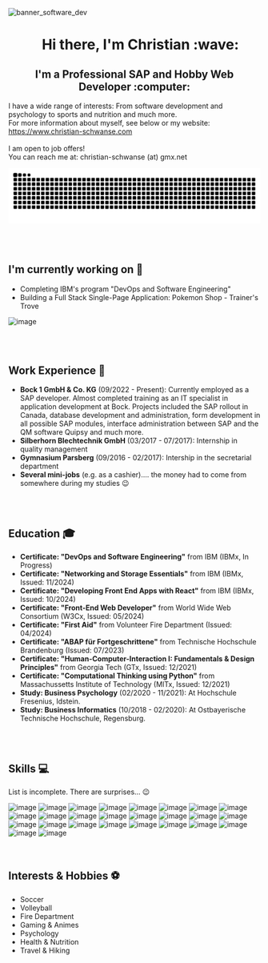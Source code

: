 ![banner_software_dev](https://github.com/user-attachments/assets/537eefcf-0cce-422d-ad9e-b2b73420ea1f)

<!-- 
    Use 'user-content-toc' to override default style of GitHub. 
    No horizontal line should be displayed! 
-->
<div id="user-content-toc">
  <ul align="center" style="list-style: none;">
    <summary>
      <h1>Hi there, I'm Christian :wave:</h1>
    </summary>
  </ul>
</div>

<h2 align="center">
I'm a Professional SAP and Hobby Web Developer :computer:
</h2>

I have a wide range of interests: From software development and psychology to sports and nutrition and much more.<br>
For more information about myself, see below or my website: https://www.christian-schwanse.com<br>
<br>
I am open to job offers!<br>
You can reach me at: christian-schwanse (at) gmx.net<br>

![Snake animation](https://raw.githubusercontent.com/christian-schw/christian-schw/output/github-contribution-grid-snake-dark.svg)

<br>
<br>



## I'm currently working on :wrench:
- Completing IBM's program "DevOps and Software Engineering"
- Building a Full Stack Single-Page Application: Pokemon Shop - Trainer's Trove

![image](https://github-profile-summary-cards.vercel.app/api/cards/profile-details?username=christian-schw&theme=github_dark)

<br>
<br>



## Work Experience :briefcase:
- **Bock 1 GmbH & Co. KG** (09/2022 - Present): Currently employed as a SAP developer. Almost completed training as an IT specialist in application development at Bock. Projects included the SAP rollout in Canada, database development and administration, form development in all possible SAP modules, interface administration between SAP and the QM software Quipsy and much more.
- **Silberhorn Blechtechnik GmbH** (03/2017 - 07/2017): Internship in quality management
- **Gymnasium Parsberg** (09/2016 - 02/2017): Intership in the secretarial department
- **Several mini-jobs** (e.g. as a cashier).... the money had to come from somewhere during my studies :wink:
<br>
<br>



## Education :mortar_board:
- **Certificate: "DevOps and Software Engineering"** from IBM (IBMx, In Progress)
- **Certificate: "Networking and Storage Essentials"** from IBM (IBMx, Issued: 11/2024)
- **Certificate: "Developing Front End Apps with React"** from IBM (IBMx, Issued: 10/2024)
- **Certificate: "Front-End Web Developer"** from World Wide Web Consortium (W3Cx, Issued: 05/2024)
- **Certificate: "First Aid"** from Volunteer Fire Department (Issued: 04/2024)
- **Certificate: "ABAP für Fortgeschrittene"** from Technische Hochschule Brandenburg (Issued: 07/2023)
- **Certificate: "Human-Computer-Interaction I: Fundamentals & Design Principles"** from Georgia Tech (GTx, Issued: 12/2021)
- **Certificate: "Computational Thinking using Python"** from Massachussetts Institute of Technology (MITx, Issued: 12/2021)
- **Study: Business Psychology** (02/2020 - 11/2021): At Hochschule Fresenius, Idstein.
- **Study: Business Informatics** (10/2018 - 02/2020): At Ostbayerische Technische Hochschule, Regensburg.
<br>
<br>



## Skills :computer:
List is incomplete. There are surprises... :wink:<br>

![image](https://img.shields.io/badge/SAP-0FAAFF?style=for-the-badge&logo=sap&logoColor=white)
![image](https://img.shields.io/badge/Amazon_AWS-FF9900?style=for-the-badge&logo=amazonaws&logoColor=white)
![image](https://img.shields.io/badge/Microsoft_Office-D83B01?style=for-the-badge&logo=microsoft-office&logoColor=white)
![image](https://img.shields.io/badge/Apache_OpenOffice-0E85CD?style=for-the-badge&logo=ApacheOpenOffice&logoColor=white)
![image](https://img.shields.io/badge/Spyder%20Ide-FF0000?style=for-the-badge&logo=spyder%20ide&logoColor=white)
![image](https://img.shields.io/badge/Eclipse-2C2255?style=for-the-badge&logo=eclipse&logoColor=white)
![image](https://img.shields.io/badge/Visual_Studio_Code-0078D4?style=for-the-badge&logo=visual%20studio%20code&logoColor=white)
![image](https://img.shields.io/badge/GIT-E44C30?style=for-the-badge&logo=git&logoColor=white)
![image](https://img.shields.io/badge/GitHub-100000?style=for-the-badge&logo=github&logoColor=white)
![image](https://img.shields.io/badge/Snyk-4C4A73?style=for-the-badge&logo=snyk&logoColor=white)
![image](https://img.shields.io/badge/npm-CB3837?style=for-the-badge&logo=npm&logoColor=white)
![image](https://img.shields.io/badge/HTML5-E34F26?style=for-the-badge&logo=html5&logoColor=white)
![image](https://img.shields.io/badge/CSS3-1572B6?style=for-the-badge&logo=css3&logoColor=white)
![image](https://img.shields.io/badge/JavaScript-323330?style=for-the-badge&logo=javascript&logoColor=F7DF1E)
![image](https://img.shields.io/badge/json-5E5C5C?style=for-the-badge&logo=json&logoColor=white)
![image](https://img.shields.io/badge/eslint-3A33D1?style=for-the-badge&logo=eslint&logoColor=white)
![image](https://img.shields.io/badge/Jest-C21325?style=for-the-badge&logo=jest&logoColor=white)
![image](https://img.shields.io/badge/React-20232A?style=for-the-badge&logo=react&logoColor=61DAFB)
![image](https://img.shields.io/badge/Redux-593D88?style=for-the-badge&logo=redux&logoColor=white)
![image](https://img.shields.io/badge/Wordpress-21759B?style=for-the-badge&logo=wordpress&logoColor=white)
![image](https://img.shields.io/badge/Python-FFD43B?style=for-the-badge&logo=python&logoColor=blue)
![image](https://img.shields.io/badge/Flask-000000?style=for-the-badge&logo=flask&logoColor=white)
![image](https://img.shields.io/badge/Docker-2CA5E0?style=for-the-badge&logo=docker&logoColor=white)
![image](https://img.shields.io/badge/Kubernetes-3069DE?style=for-the-badge&logo=kubernetes&logoColor=white)
![image](https://img.shields.io/badge/Github%20Actions-282a2e?style=for-the-badge&logo=githubactions&logoColor=367cfe)
![image](https://img.shields.io/badge/Tekton-FD495C?style=for-the-badge&logo=tekton&logoColor=white)
<br>
<br>
<br>


## Interests & Hobbies :soccer:
- Soccer
- Volleyball
- Fire Department
- Gaming & Animes
- Psychology
- Health & Nutrition
- Travel & Hiking
